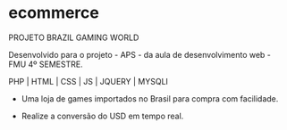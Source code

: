 # ecommerce

PROJETO BRAZIL GAMING WORLD

Desenvolvido para o projeto - APS - da aula de desenvolvimento web - FMU 4º SEMESTRE.

PHP | HTML | CSS | JS | JQUERY | MYSQLI

- Uma loja de games importados no Brasil para compra com facilidade.

- Realize a conversão do USD em tempo real. 

